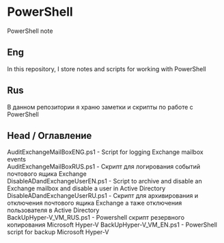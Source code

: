 # PowerShell
PowerShell note

Eng
---
In this repository, I store notes and scripts for working with PowerShell


Rus
---
В данном репозитории я храню заметки и скрипты по работе с PowerShell  
  
  
Head / Оглавление  
---
AuditExchangeMailBoxENG.ps1 - Script for logging Exchange mailbox events  
AuditExchangeMailBoxRUS.ps1 - Скрипт для логирования событий почтового ящика Exchange  
DisableADandExchangeUserEN.ps1 - Script to archive and disable an Exchange mailbox and disable a user in Active Directory  
DisableADandExchangeUserRU.ps1 - Скрипт для архивирования и отключения почтового ящика Exchange а таже отключения пользователя в Active Directory  
BackUpHyper-V_VM_RUS.ps1 - Powershell скрипт резервного копирования Microsoft Hyper-V               BackUpHyper-V_VM_EN.ps1 - PowerShell script for backup Microsoft Hyper-V
